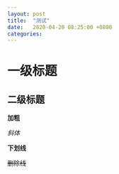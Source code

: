 ```yaml
---
layout: post
title:  "测试"
date:   2020-04-20 08:25:00 +0800
categories: 
---
```


# 一级标题

## 二级标题

**加粗**

*斜体*

__下划线__

~~删除线~~
